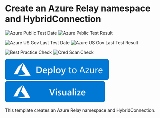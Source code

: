# Create an Azure Relay namespace and HybridConnection

![Azure Public Test Date](https://azurequickstartsservice.blob.core.windows.net/badges/201-azure-relay-create-hybridconnection/PublicLastTestDate.svg)
![Azure Public Test Result](https://azurequickstartsservice.blob.core.windows.net/badges/201-azure-relay-create-hybridconnection/PublicDeployment.svg)

![Azure US Gov Last Test Date](https://azurequickstartsservice.blob.core.windows.net/badges/201-azure-relay-create-hybridconnection/FairfaxLastTestDate.svg)
![Azure US Gov Last Test Result](https://azurequickstartsservice.blob.core.windows.net/badges/201-azure-relay-create-hybridconnection/FairfaxDeployment.svg)

![Best Practice Check](https://azurequickstartsservice.blob.core.windows.net/badges/201-azure-relay-create-hybridconnection/BestPracticeResult.svg)
![Cred Scan Check](https://azurequickstartsservice.blob.core.windows.net/badges/201-azure-relay-create-hybridconnection/CredScanResult.svg)

[![Deploy to Azure](https://raw.githubusercontent.com/Azure/azure-quickstart-templates/master/1-CONTRIBUTION-GUIDE/images/deploytoazure.svg?sanitize=true)](https://portal.azure.com/#create/Microsoft.Template/uri/https%3A%2F%2Fraw.githubusercontent.com%2FAzure%2Fazure-quickstart-templates%2Fmaster%2F201-azure-relay-create-hybridconnection%2Fazuredeploy.json)
[![Visualize](https://raw.githubusercontent.com/Azure/azure-quickstart-templates/master/1-CONTRIBUTION-GUIDE/images/visualizebutton.svg?sanitize=true)](http://armviz.io/#/?load=https%3A%2F%2Fraw.githubusercontent.com%2FAzure%2Fazure-quickstart-templates%2Fmaster%2F201-azure-relay-create-hybridconnection%2Fazuredeploy.json)

This template creates an Azure Relay namespace and HybridConnection.
